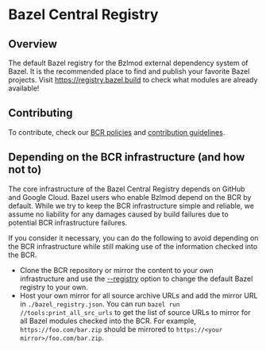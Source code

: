 # Bazel Central Registry

## Overview

The default Bazel registry for the Bzlmod external dependency system of Bazel. It is the recommended place to find and publish your favorite Bazel projects. Visit https://registry.bazel.build to check what modules are already available!

## Contributing

To contribute, check our [BCR policies](docs/bcr-policies.md) and [contribution guidelines](docs/README.md).

## Depending on the BCR infrastructure (and how not to)

The core infrastructure of the Bazel Central Registry depends on GitHub and Google Cloud. Bazel users who enable Bzlmod depend on the BCR by default.
While we try to keep the BCR infrastructure simple and reliable, we assume no liability for any damages caused by build failures due to potential BCR infrastructure failures.

If you consider it necessary, you can do the following to avoid depending on the BCR infrastructure while still making use of the information checked into the BCR.

- Clone the BCR repository or mirror the content to your own infrastructure and use the [--registry](https://bazel.build/reference/command-line-reference#flag--registry) option to change the default Bazel registry to your own.
- Host your own mirror for all source archive URLs and add the mirror URL in `./bazel_registry.json`.
  You can run `bazel run //tools:print_all_src_urls` to get the list of source URLs to mirror for all Bazel modules checked into the BCR.
  For example, `https://foo.com/bar.zip` should be mirrored to `https://<your mirror>/foo.com/bar.zip`.
